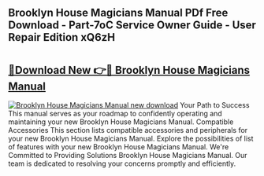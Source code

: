 ## Brooklyn House Magicians Manual PDf Free Download - Part-7oC Service Owner Guide - User Repair Edition xQ6zH

# <h2><a href="http://bc22143.oget.top/?id=Brooklyn+House+Magicians+Manual">🔗Download New 👉🔴 Brooklyn House Magicians Manual</a></h2>

[![Brooklyn House Magicians Manual new download](https://i.imgur.com/5g1atiW.png)](http://bc22143.oget.top/?id=Brooklyn+House+Magicians+Manual)
Your Path to Success This manual serves as your roadmap to confidently operating and maintaining your new Brooklyn House Magicians Manual. Compatible Accessories This section lists compatible accessories and peripherals for your new Brooklyn House Magicians Manual. Explore the possibilities of list of features with your new Brooklyn House Magicians Manual. We're Committed to Providing Solutions Brooklyn House Magicians Manual. Our team is dedicated to resolving your concerns promptly and efficiently.
